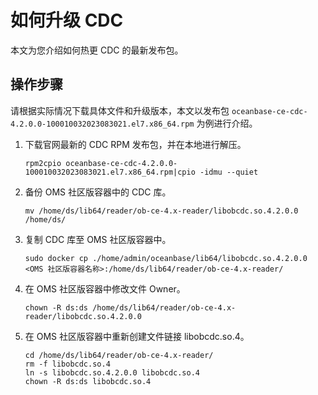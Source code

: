 # 如何升级 CDC

本文为您介绍如何热更 CDC 的最新发布包。

## 操作步骤

请根据实际情况下载具体文件和升级版本，本文以发布包 `oceanbase-ce-cdc-4.2.0.0-100010032023083021.el7.x86_64.rpm` 为例进行介绍。

1. 下载官网最新的 CDC RPM 发布包，并在本地进行解压。

    ```shell
    rpm2cpio oceanbase-ce-cdc-4.2.0.0-100010032023083021.el7.x86_64.rpm|cpio -idmu --quiet
    ```

2. 备份 OMS 社区版容器中的 CDC 库。

    ```shell
    mv /home/ds/lib64/reader/ob-ce-4.x-reader/libobcdc.so.4.2.0.0 /home/ds/
    ```

3. 复制 CDC 库至 OMS 社区版容器中。

    ```shell
    sudo docker cp ./home/admin/oceanbase/lib64/libobcdc.so.4.2.0.0 <OMS 社区版容器名称>:/home/ds/lib64/reader/ob-ce-4.x-reader/
    ```

4. 在 OMS 社区版容器中修改文件 Owner。

    ```shell
    chown -R ds:ds /home/ds/lib64/reader/ob-ce-4.x-reader/libobcdc.so.4.2.0.0
    ```

5. 在 OMS 社区版容器中重新创建文件链接 libobcdc.so.4。

    ```shell
    cd /home/ds/lib64/reader/ob-ce-4.x-reader/
    rm -f libobcdc.so.4
    ln -s libobcdc.so.4.2.0.0 libobcdc.so.4
    chown -R ds:ds libobcdc.so.4
    ```
